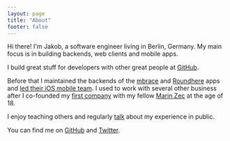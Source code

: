 ```yaml
---
layout: page
title: "About"
footer: false
---
```


Hi there! I'm Jakob, a software engineer living in Berlin, Germany. My main focus is in building backends, web clients and mobile apps.

I build great stuff for developers with other great people at [GitHub](https://github.com).

Before that I maintained the backends of the [mbrace](../images/mbrace.png) and [Roundhere](http://www.roundhere.me) apps and [led their iOS mobile team](../lessons-ive-learned-being-a-team-leader/). I used to work with several other business after I co-founded my [first company](http://class-zec.de/ "Class &amp; Zec GbR") with my fellow [Marin Zec](http://marinzec.de/) at the age of 18.

I enjoy teaching others and regularly [talk](https://speakerdeck.com/mikrobi "Public talks of Jakob Class") about my experience in public.

You can find me on [GitHub](https://github.com/mikrobi "Jakob Class on GitHub") and [Twitter](https://twitter.com/classisch "Jakob Class on Twitter").
